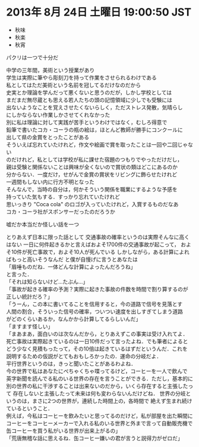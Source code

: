 # 2013年  8月 24日 土曜日 19:00:50 JST

- 秋味
- 秋楽
- 秋宵

パクリは一つで十分だ

中学の三年間，美術という授業があり  
学生は実際に筆やら彫刻刀を持って作業をさせられるわけである  
私としてはただ美術という名前を冠してるだけなのだから  
史実とか理論を学んだって悪くないと思うのだが，しかし学校としては  
まだまだ無尽蔵とも思える若人たちの頭の記憶領域に少しでも受験には  
出ないようなことを覚えさせたくないらしく，ただストレス発散，気晴らし  
にしかならない作業しかさせてくれなかった  
別に私は理論に対して実践が苦手というわけではなく，むしろ得意で  
鉛筆で書いたコカ・コーラの瓶の絵は，ほとんど教師が勝手にコンクールに  
出して県の金賞をとったことがある  
そういえば忘れていたけれど，作文や絵画で賞を取ったことは一回や二回じゃない  
のだけれど，私としては学校が私に課せた宿題のつもりでやっただけだし，  
親は受験と関係ないことは興味が全くないので賞状の類はどこにあるのか  
分からない．一度だけ，せがんで金賞の賞状をリビングに飾らせたけれど  
一週間もしない内に行方不明となった  
そんなんで，当時の自分は，何かそういう関係を職業にするような予感を  
持っていた気もする．すっかり忘れていたけれど  
思いっきり "Coca cola" のロゴが入っていたけれど，入賞するものだなあ  
コカ・コーラ社がスポンサーだったのだろうか

嘘だか本当だか怪しい話を一つ

とりあえず日本に限った話として
交通事故の確率というのは実際そんなに高くはない
一日に何件起きるかと言えばおよそ1700件の交通事故が起こって，
およそ10件が死亡事故で，およそ10人が死んでいる
しかしながら，ある計算によればもっと高いそうなんだ
と僕が自慢げに言うとあなたは  
「眉唾ものだね．一体どんな計算によったんだろうね」  
と言った．  
「それは知らないけど…たぶん…」  
「事故が起きる確率の予測？実際に起きた事故の件数を時間で割り算するのが  
正しい統計だろ？」  
「うーん，この本に書いてることを信用すると，今の道路で信号を見落とす  
人間の割合，そういった信号の確率，ついつい速度を出しすぎてしまう道路  
がどのくらいあるか，なんかから計算してるらしいんだ」  
「ますます怪しい」  
「まあまあ，面白いのは次なんだから，とりあえずこの事実は受け入れてよ．  
死亡事故は実際起きているのは一日10件だって言ったよね．でも筆者によると  
どう少なく見積もったって，その10倍は起きているはずだというんだ．これを  
説明するための仮説がとてもおもしろかったの．運命の分岐だよ．  
平行世界というのは，きっと聞いたことがあるわよね．  
今の世界で私はあなたにぺちゃくちゃ喋ってるけど，コーヒーを一人で飲んで
英字新聞を読んでる私のいる世界の存在を言うことができる．ただし，基本的に
別の世界の私に干渉することは出来ないのだから，いくら存在すると主張したって
存在しないと主張したって未来は何も変わらないんだけどね．
世界の分岐というのは，まさに2つの世界が，連続した時間上の，各時間で
絶えず生まれ続けているということ．  
例えば，今私はコーヒーを飲みたいと思ってるのだけど，私が部屋を出た瞬間に  
コーヒーをコーヒーメーカーで入れる私のいる世界と外まで言って自動販売機で  
缶コーヒーを買う私がいる世界が出来上がるの」  
「荒唐無稽な話に思えるね．缶コーヒー嫌いの君が言うと説得力がゼロだ」

